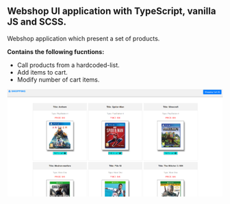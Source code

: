 ## Webshop UI application with TypeScript, vanilla JS and SCSS.

Webshop application which present a set of products.

**Contains the following fucntions:**
* Call products from a hardcoded-list.
* Add items to cart.
* Modify number of cart items.

<img src="screenshot/screenshot.png" width="1000">
